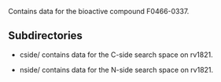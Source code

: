 Contains data for the bioactive compound F0466-0337.

## Subdirectories

- cside/ contains data for the C-side search space on rv1821.

- nside/ contains data for the N-side search space on rv1821.

